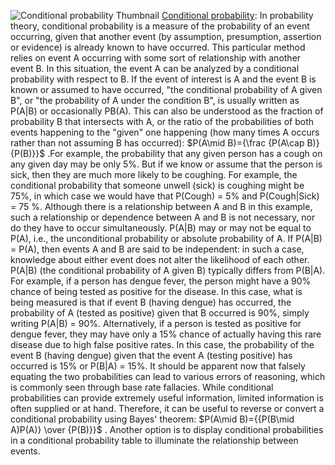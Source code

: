 ![Conditional probability Thumbnail](https://upload.wikimedia.org/wikipedia/commons/3/3a/Standard_deviation_diagram_micro.svg)
[Conditional probability](https://en.wikipedia.org/wiki/Conditional_probability): In probability theory, conditional probability is a measure of the probability of an event occurring, given that another event (by assumption, presumption, assertion or evidence) is already known to have occurred. This particular method relies on event A occurring with some sort of relationship with another event B. In this situation, the event A can be analyzed by a conditional probability with respect to B. If the event of interest is A and the event B is known or assumed to have occurred, "the conditional probability of A given B", or "the probability of A under the condition B", is usually written as P(A|B) or occasionally PB(A). This can also be understood as the fraction of probability B that intersects with A, or the ratio of the probabilities of both events happening to the "given" one happening (how many times A occurs rather than not assuming B has occurred): $P(A\mid B)={\frac {P(A\cap B)}{P(B)}}$ .For example, the probability that any given person has a cough on any given day may be only 5%. But if we know or assume that the person is sick, then they are much more likely to be coughing. For example, the conditional probability that someone unwell (sick) is coughing might be 75%, in which case we would have that P(Cough) = 5% and P(Cough|Sick) = 75 %. Although there is a relationship between A and B in this example, such a relationship or dependence between A and B is not necessary, nor do they have to occur simultaneously.
P(A|B) may or may not be equal to P(A), i.e., the unconditional probability or absolute probability of A. If P(A|B) = P(A), then events A and B are said to be independent: in such a case, knowledge about either event does not alter the likelihood of each other. P(A|B) (the conditional probability of A given B) typically differs from P(B|A). For example, if a person has dengue fever, the person might have a 90% chance of being tested as positive for the disease. In this case, what is being measured is that if event B (having dengue) has occurred, the probability of A (tested as positive) given that B occurred is 90%, simply writing P(A|B) = 90%. Alternatively, if a person is tested as positive for dengue fever, they may have only a 15% chance of actually having this rare disease due to high false positive rates. In this case, the probability of the event B (having dengue) given that the event A (testing positive) has occurred is 15% or P(B|A) = 15%. It should be apparent now that falsely equating the two probabilities can lead to various errors of reasoning, which is commonly seen through base rate fallacies.
While conditional probabilities can provide extremely useful information, limited information is often supplied or at hand. Therefore, it can be useful to reverse or convert a conditional probability using Bayes' theorem: $P(A\mid B)={{P(B\mid A)P(A)} \over {P(B)}}$ . Another option is to display conditional probabilities in a conditional probability table to illuminate the relationship between events.
